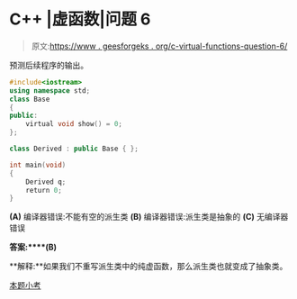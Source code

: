 # C++ |虚函数|问题 6

> 原文:[https://www . geesforgeks . org/c-virtual-functions-question-6/](https://www.geeksforgeeks.org/c-virtual-functions-question-6/)

预测后续程序的输出。

```cpp
#include<iostream>
using namespace std;
class Base
{
public:
    virtual void show() = 0;
};

class Derived : public Base { };

int main(void)
{
    Derived q;
    return 0;
}
```

**(A)** 编译器错误:不能有空的派生类
**(B)** 编译器错误:派生类是抽象的
**(C)** 无编译器错误

**答案:****(B)**

**解释:**如果我们不重写派生类中的纯虚函数，那么派生类也就变成了抽象类。

[本题小考](https://www.geeksforgeeks.org/quiz-corner-gq/)